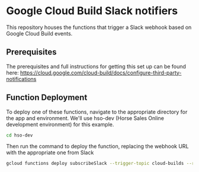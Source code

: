# Google Cloud Build Slack notifiers

This repository houses the functions that trigger a Slack webhook based on Google Cloud Build events.

## Prerequisites
The prerequisites and full instructions for getting this set up can be found here: https://cloud.google.com/cloud-build/docs/configure-third-party-notifications

## Function Deployment
To deploy one of these functions, navigate to the appropriate directory for the app and environment. We'll use hso-dev (Horse Sales Online development environment) for this example.
```bash
cd hso-dev
```

Then run the command to deploy the function, replacing the webhook URL with the appropriate one from Slack
```bash
gcloud functions deploy subscribeSlack --trigger-topic cloud-builds --runtime nodejs10 --set-env-vars "SLACK_WEBHOOK_URL=https://hooks.slack.com/services/..."
```